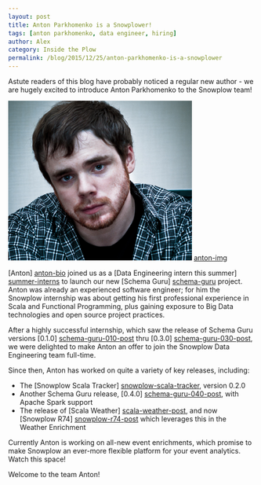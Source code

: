 ```yaml
---
layout: post
title: Anton Parkhomenko is a Snowplower!
tags: [anton parkhomenko, data engineer, hiring]
author: Alex
category: Inside the Plow
permalink: /blog/2015/12/25/anton-parkhomenko-is-a-snowplower
---
```


Astute readers of this blog have probably noticed a regular new author - we are hugely excited to introduce Anton Parkhomenko to the Snowplow team!

![anton-img] [anton-img]

[Anton] [anton-bio] joined us as a [Data Engineering intern this summer] [summer-interns] to launch our new [Schema Guru] [schema-guru] project. Anton was already an experienced software engineer; for him the Snowplow internship was about getting his first professional experience in Scala and Functional Programming, plus gaining exposure to Big Data technologies and open source project practices. 

After a highly successful internship, which saw the release of Schema Guru versions [0.1.0] [schema-guru-010-post] thru [0.3.0] [schema-guru-030-post], we were delighted to make Anton an offer to join the Snowplow Data Engineering team full-time.

Since then, Anton has worked on quite a variety of key releases, including:

* The [Snowplow Scala Tracker] [snowplow-scala-tracker], version 0.2.0
* Another Schema Guru release, [0.4.0] [schema-guru-040-post], with Apache Spark support
* The release of [Scala Weather] [scala-weather-post], and now [Snowplow R74] [snowplow-r74-post] which leverages this in the Weather Enrichment

Currently Anton is working on all-new event enrichments, which promise to make Snowplow an ever-more flexible platform for your event analytics. Watch this space!

Welcome to the team Anton!

[anton-bio]: /blog/authors/anton/
[anton-img]: /assets/img/blog/2015/12/anton-parkhomenko.png

[summer-interns]: /blog/2015/07/10/introducing-our-2015-summer-interns/

[snowplow-scala-tracker]: https://github.com/snowplow/snowplow-scala-tracker

[schema-guru]: https://github.com/snowplow/schema-guru/
[schema-guru-010-post]: /blog/2015/06/03/chema-guru-0.1.0-released-for-deriving-json-schemas-from-jsons/
[schema-guru-030-post]: /blog/2015/07/29/schema-guru-0.3.0-released-for-generating-redshift-tables-from-json-schemas/
[schema-guru-040-post]: /blog/2015/11/17/schema-guru-0.4.0-with-apache-spark-support-released/

[scala-weather-post]: /blog/2015/12/13/scala-weather-0.1.0-released/
[snowplow-r74-post]: /blog/2015/12/22/snowplow-r74-european-honey-buzzard-with-weather-enrichment-released/
